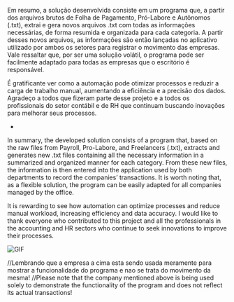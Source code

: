 Em resumo, a solução desenvolvida consiste em um programa que, a partir dos arquivos brutos de Folha de Pagamento, Pró-Labore e Autônomos (.txt), extrai e gera novos arquivos .txt com todas as informações necessárias, de forma resumida e organizada para cada categoria. A partir desses novos arquivos, as informações são então lançadas no aplicativo utilizado por ambos os setores para registrar o movimento das empresas. Vale ressaltar que, por ser uma solução volátil, o programa pode ser facilmente adaptado para todas as empresas que o escritório é responsável.

É gratificante ver como a automação pode otimizar processos e reduzir a carga de trabalho manual, aumentando a eficiência e a precisão dos dados. Agradeço a todos que fizeram parte desse projeto e a todos os profissionais do setor contábil e de RH que continuam buscando inovações para melhorar seus processos.

-

In summary, the developed solution consists of a program that, based on the raw files from Payroll, Pro-Labore, and Freelancers (.txt), extracts and generates new .txt files containing all the necessary information in a summarized and organized manner for each category. From these new files, the information is then entered into the application used by both departments to record the companies’ transactions. It is worth noting that, as a flexible solution, the program can be easily adapted for all companies managed by the office.

It is rewarding to see how automation can optimize processes and reduce manual workload, increasing efficiency and data accuracy. I would like to thank everyone who contributed to this project and all the professionals in the accounting and HR sectors who continue to seek innovations to improve their processes.

![GIF](GIF/principal.gif)

//Lembrando que a empresa a cima esta sendo usada meramente para mostrar a funcionalidade do programa e nao se trata do movimento da mesma!
//Please note that the company mentioned above is being used solely to demonstrate the functionality of the program and does not reflect its actual transactions!
